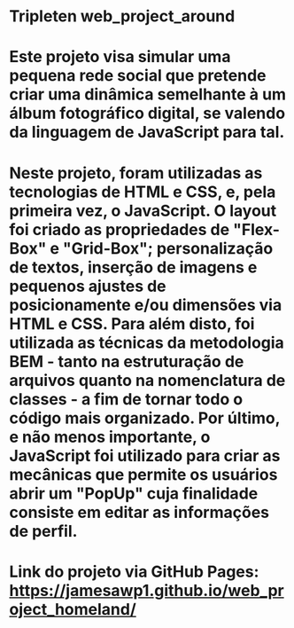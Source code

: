 # Tripleten web_project_around

# Este projeto visa simular uma pequena rede social que pretende criar uma dinâmica semelhante à um álbum fotográfico digital, se valendo da linguagem de JavaScript para tal.

# Neste projeto, foram utilizadas as tecnologias de HTML e CSS, e, pela primeira vez, o JavaScript. O layout foi criado as propriedades de "Flex-Box" e "Grid-Box"; personalização de textos, inserção de imagens e pequenos ajustes de posicionamente e/ou dimensões via HTML e CSS. Para além disto, foi utilizada as técnicas da metodologia BEM - tanto na estruturação de arquivos quanto na nomenclatura de classes - a fim de tornar todo o código mais organizado. Por último, e não menos importante, o JavaScript foi utilizado para criar as mecânicas que permite os usuários abrir um "PopUp" cuja finalidade consiste em editar as informações de perfil.

# Link do projeto via GitHub Pages: https://jamesawp1.github.io/web_project_homeland/
